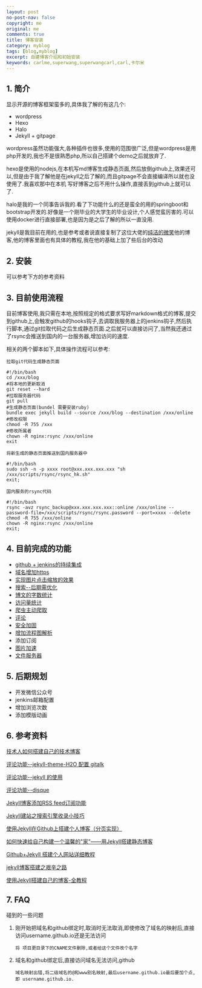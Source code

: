 ```yaml
---
layout: post
no-post-nav: false 
copyright: me
original: me
comments: true
title: 博客安装
category: myblog
tags: [blog,myblog]
excerpt: 自建博客介绍和初始安装
keywords: carlme,superwang,superwangcarl,carl,卡尔米
---
```


## 1. 简介

显示开源的博客框架蛮多的,具体我了解的有这几个:

- wordpress
- Hexo
- Halo
- Jekyll + gitpage



wordpress虽然功能强大,各种插件也很多,使用的范围很广泛,但是wordpress是用 php开发的,我也不是很熟悉php,所以自己搭建个demo之后就放弃了.

hexo是使用的nodejs,在本机写md博客生成静态页面,然后放倒github上,效果还可以,但是由于我了解他是在jekyll之后了解的,而且gitpage不会直接编译所以就也没使用了.我喜欢那中在本机 写好博客之后不用什么操作,直接丢到github上就可以了.

halo是我的一个同事告诉我的.看了下功能什么的还是蛮全的用的springboot和bootstrap开发的.好像是一个刚毕业的大学生的毕业设计,个人感觉蛮厉害的.可以使用docker进行直接部署,也是因为是之后了解的所以一直没用.

jekyll是我目前在用的,也是参考或者说直接复制了这位大佬的[纯洁的微笑](http://www.ityouknow.com/)他的博客,他的博客里面也有具体的教程,我在他的基础上加了些后台的改动

## 2. 安装

可以参考下方的参考资料

## 3. 目前使用流程

目前博客使用,我只需在本地,按照规定的格式要求写好markdown格式的博客,提交到github上,会触发github的hooks钩子,去调取我服务器上的jenkins钩子,然后执行脚本,通过git拉取代码之后生成静态页面.之后就可以直接访问了,当然我还通过了rsync会推送到国内的一台服务器,增加访问的速度.

相关的两个脚本如下,具体操作流程可以参考:

`拉取git代码生成静态页面`

```shell
#!/bin/bash
cd /xxx/blog
#将本地的更新取消
git reset --hard
#拉取服务器代码
git pull
#生成静态页面(bundel 需要安装ruby)
bundle exec jekyll build --source /xxx/blog --destination /xxx/online
#修改权限
chmod -R 755 /xxx
#修改所属者
chown -R nginx:rsync /xxx/online
exit
```

`将新生成的静态页面推送到国内服务器中`

```shell
#!/bin/bash
sudo ssh -n -p xxxx root@xxx.xxx.xxx.xxx "sh /xxx/scripts/rsync/rsync_hk.sh"
exit;
```

`国内服务的rsync代码`

```shell
#!/bin/bash
rsync -avz rsync_backup@xxx.xxx.xxx.xxx::online /xxx/online --password-file=/xxx/scripts/rsync/rsync.password --port=xxxx --delete
chmod -R 755 /xxx/online
chown -R nginx:rsync /xxx/online
exit;
```

## 4. 目前完成的功能

- [github + jenkins的持续集成]({{site.url}}/myblog/2019/04/07/myblog-github-jenkins.html)
- [域名增加https]({{site.url}}/myblog/2019/04/07/myblog-https.html)
- [实现图片点击缩放的效果]({{site.url}}/myblog/2019/04/08/myblog-img.html)
- [搜索--后期需优化]({{site.url}}/myblog/2019/04/08/myblog-search.html)
- [博文的字数统计]({{site.url}}/myblog/2019/04/08/myblog-word-count.html)
- [访问量统计]({{site.url}}/myblog/2019/04/09/myblog-statistic-analysis.html)
- [爬虫主动爬取]({{site.url}}/myblog/2019/04/09/myblog-robots.html)
- [评论]({{site.url}}/myblog/2019/04/10/myblog-comment.html)
- [安全加固]({{site.url}}/myblog/2019/04/10/myblog-safe.html)
- [增加流程图解析]({{site.url}}/myblog/2019/04/12/myblog-flow.html)
- 添加订阅
- [图片加速]({{site.url}}/myblog/2019/04/25/myblog-file-image.html)
- [文件服务器]({{site.url}}/myblog/2019/04/25/myblog-file-image.html)

## 5. 后期规划

- 开发微信公众号
- jenkins邮箱配置
- 增加浏览次数
- 添加模版动画


## 6. 参考资料

[技术人如何搭建自己的技术博客](http://www.ityouknow.com/other/2018/09/16/create-blog.html?_blank)

[评论功能--jekyll-theme-H2O 配置 gitalk](https://weijunzii.github.io/2018/06/29/Add-Gitalk-In-Jekyll-Theme-H2O.html?_blank)

[评论功能--jekyll 的使用](https://www.cnblogs.com/mo-wang/p/5117408.html?_blank)

[评论功能--disque](http://wp.huangshiyang.com/hexo%E5%B8%B8%E8%A7%81%E9%97%AE%E9%A2%98%E8%A7%A3%E5%86%B3%E6%96%B9%E6%A1%88?_blank)

[Jekyll博客添加RSS feed订阅功能](https://www.jianshu.com/p/da39860bb5f5?_blank)

[Jekyll建站之搜索引擎收录小技巧](https://blog.csdn.net/wanf425/article/details/80847191?_blank)

[使用Jekyll在Github上搭建个人博客（分页实现）](https://segmentfault.com/a/1190000000406015?_blank)

[如何快速给自己构建一个温馨的"家"——用Jekyll搭建静态博客](https://www.jianshu.com/p/9a6bc31d329d?_blank)

[Github+Jekyll 搭建个人网站详细教程](https://www.jianshu.com/p/9f71e260925d?_blank)

[jekyll博客搭建之艰辛之路](https://segmentfault.com/a/1190000012468796?_blank)

[使用Jekyll搭建自己的博客-全教程](https://www.jianshu.com/p/c04475ba80e4?_blank)

## 7. FAQ

碰到的一些问题

1. 刚开始把域名和github绑定时,取消时无法取消,即使修改了域名的映射后,直接访问username.github.io还是无法访问

   ```
   将 项目更目录下的CNAME文件删除,或者给这个文件改个名字
   ```

2. 域名和github绑定后,直接访问域名无法访问,github

   ```
   域名映射出错,将二级域名的@和www别名映射,最后username.github.io最后要加个点,即 username.github.io.
   ```

   ​